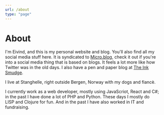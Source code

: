 ```yaml
---
url: /about
type: "page"
---
```


# About

I'm Eivind, and this is my personal website and blog. You'll also find all my social media stuff here. It is syndicated to [Micro.blog](https://micro.blog/hjertnes), check it out if you're into a social media thing that is based on blogs. It feels a lot more like how Twitter was in the old days. I also have a pen and paper blog at [The Ink Smudge](https://inksmudge.net).

I live at Stanghelle, right outside Bergen, Norway with my dogs and fiancè.


I currently work as a web developer, mostly using JavaScriot, React and C#; in the past I have done a lot of PHP and Python. These days I mostly do LISP and Clojure for fun. And in the past I have also worked in IT and fundraising. 
